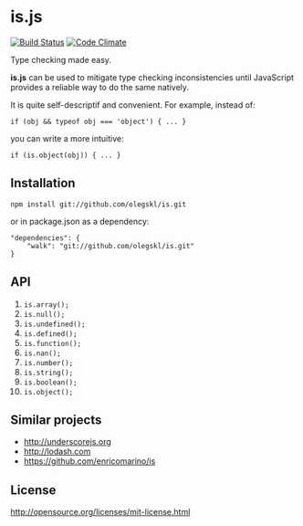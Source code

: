 # is.js

[![Build Status](https://travis-ci.org/olegskl/is.svg?branch=master)](https://travis-ci.org/olegskl/is)
[![Code Climate](https://codeclimate.com/github/olegskl/is.png)](https://codeclimate.com/github/olegskl/is)

Type checking made easy.

**is.js** can be used to mitigate type checking inconsistencies until JavaScript provides a reliable way to do the same natively.

It is quite self-descriptif and convenient. For example, instead of:

    if (obj && typeof obj === 'object') { ... }

you can write a more intuitive:

    if (is.object(obj)) { ... }

## Installation

    npm install git://github.com/olegskl/is.git

or in package.json as a dependency:

    "dependencies": {
        "walk": "git://github.com/olegskl/is.git"
    }

## API

1. `is.array();`
2. `is.null();`
3. `is.undefined();`
4. `is.defined();`
5. `is.function();`
6. `is.nan();`
7. `is.number();`
8. `is.string();`
9. `is.boolean();`
10. `is.object();`

## Similar projects

- http://underscorejs.org
- http://lodash.com
- https://github.com/enricomarino/is

## License

http://opensource.org/licenses/mit-license.html
